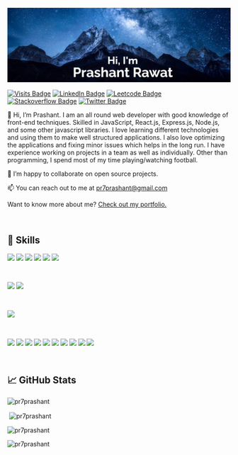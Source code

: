 [![Prashant's GitHub Banner](./assets/banner.jpg)](https://prashantrawat.com/)

[![Visits Badge](https://badges.pufler.dev/visits/pr7prashant/pr7prashant)](https://prashantrawat.com/)
[![LinkedIn Badge](https://img.shields.io/badge/LinkedIn-Profile-informational?style=flat&logo=linkedin&logoColor=white&color=0D76A8)](https://www.linkedin.com/in/pr7prashant/)
[![Leetcode Badge](https://img.shields.io/badge/dynamic/json?style=flat&labelColor=black&color=%23ffa116&label=Solved&query=solvedOverTotal&url=https%3A%2F%2Fleetcode-badge.vercel.app%2Fapi%2Fusers%2Fpr7prashant&logo=leetcode&logoColor=yellow)](https://leetcode.com/pr7prashant/)
[![Stackoverflow Badge](https://img.shields.io/stackexchange/stackoverflow/r/8044582?label=Stackoverflow&logo=Stackoverflow&logoColor=white)](https://stackoverflow.com/users/8044582/pr7)
[![Twitter Badge](https://img.shields.io/badge/Twitter-Profile-informational?style=flat&logo=twitter&logoColor=white&color=1CA2F1)](https://twitter.com/pr7_prashant)


👋 Hi, I’m Prashant. I am an all round web developer with good knowledge of front-end techniques. Skilled in JavaScript, React.js, Express.js, Node.js, and some other javascript libraries. I love learning different technologies and using them to make well structured applications. I also love optimizing the applications and fixing minor issues which helps in the long run. I have experience working on projects in a team as well as individually. Other than programming, I spend most of my time playing/watching football.

💞️ I’m happy to collaborate on open source projects.

📫 You can reach out to me at pr7prashant@gmail.com

Want to know more about me? [Check out my portfolio.](https://prashantrawat.com/)

<br>

## 💼 Skills

![](https://img.shields.io/badge/Code-React-informational?style=flat&logo=react&logoColor=white&color=0D76A8)
![](https://img.shields.io/badge/Code-Redux-informational?style=flat&logo=Redux&logoColor=white&color=0D76A8)
![](https://img.shields.io/badge/Code-JavaScript-informational?style=flat&logo=JavaScript&logoColor=white&color=0D76A8)
![](https://img.shields.io/badge/Code-TypeScript-informational?style=flat&logo=TypeScript&logoColor=white&color=0D76A8)
![](https://img.shields.io/badge/Code-HTML-informational?style=flat&logo=html5&logoColor=white&color=0D76A8)
![](https://img.shields.io/badge/Code-C++-informational?style=flat&logo=cplusplus&logoColor=white&color=0D76A8)

<br>

![](https://img.shields.io/badge/Style-CSS-informational?style=flat&logo=css3&logoColor=white&color=darkgreen)
![](https://img.shields.io/badge/Style-Sass-informational?style=flat&logo=Sass&logoColor=white&color=darkgreen)

<br>

![](https://img.shields.io/badge/Test-Jest-informational?style=flat&logo=jest&logoColor=white&color=darkgreen)

<br>

![](https://img.shields.io/badge/Tools-VS%20Code-informational?style=flat&logo=visualstudiocode&logoColor=white&color=darkgreen)
![](https://img.shields.io/badge/Tools-NPM-informational?style=flat&logo=npm&logoColor=white&color=darkgreen)
![](https://img.shields.io/badge/Tools-Yarn-informational?style=flat&logo=yarn&logoColor=white&color=darkgreen)
![](https://img.shields.io/badge/Tools-Postman-informational?style=flat&logo=Postman&logoColor=white&color=darkgreen)
![](https://img.shields.io/badge/Tools-Docker-informational?style=flat&logo=docker&logoColor=white&color=darkgreen)
![](https://img.shields.io/badge/Tools-GitHub-informational?style=flat&logo=GitHub&logoColor=white&color=darkgreen)
![](https://img.shields.io/badge/Tools-Actions-informational?style=flat&logo=github-actions&logoColor=white&color=darkgreen)
![](https://img.shields.io/badge/Tools-GitLab-informational?style=flat&logo=GitLab&logoColor=white&color=darkgreen)
![](https://img.shields.io/badge/Tools-Bitbucket-informational?style=flat&logo=Bitbucket&logoColor=white&color=darkgreen)
![](https://img.shields.io/badge/Tools-Jira-informational?style=flat&logo=Jira-Software&logoColor=white&color=darkgreen)

<br>

## &#x1f4c8; GitHub Stats

<p><img align="center" src="https://github-profile-trophy.vercel.app/?username=pr7prashant" alt="pr7prashant" /></p>

<p>&nbsp;<img align="center" src="https://github-readme-stats.vercel.app/api?username=pr7prashant&show_icons=true&locale=en" alt="pr7prashant" /></p>

<p><img align="center" src="https://github-readme-streak-stats.herokuapp.com/?user=pr7prashant&" alt="pr7prashant" /></p>

<p><img align="left" src="https://github-readme-stats.vercel.app/api/top-langs?username=pr7prashant&show_icons=true&locale=en&layout=compact" alt="pr7prashant" /></p>


<!---
pr7prashant/pr7prashant is a ✨ special ✨ repository because its `README.md` (this file) appears on your GitHub profile.
You can click the Preview link to take a look at your changes.
--->
